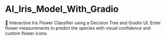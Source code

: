 # AI_Iris_Model_With_Gradio
🌸 Interactive Iris Flower Classifier using a Decision Tree and Gradio UI. Enter flower measurements to predict the species with visual confidence and custom flower icons.
